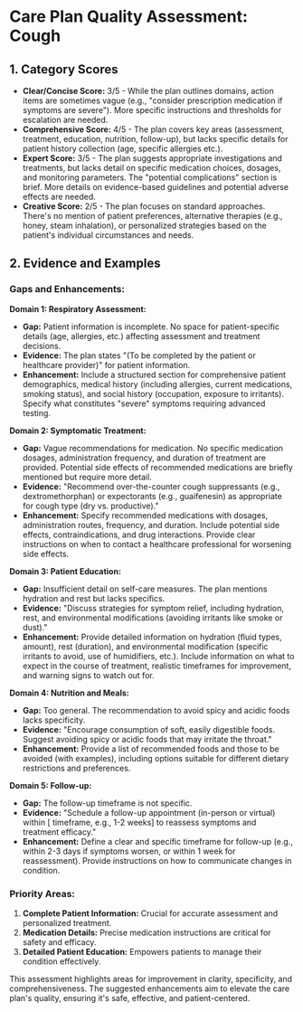 # Care Plan Quality Assessment: Cough

## 1. Category Scores

* **Clear/Concise Score:** 3/5 - While the plan outlines domains, action items are sometimes vague (e.g., "consider prescription medication if symptoms are severe").  More specific instructions and thresholds for escalation are needed.
* **Comprehensive Score:** 4/5 - The plan covers key areas (assessment, treatment, education, nutrition, follow-up), but lacks specific details for patient history collection (age, specific allergies etc.).
* **Expert Score:** 3/5 - The plan suggests appropriate investigations and treatments, but lacks detail on specific medication choices, dosages, and monitoring parameters. The "potential complications" section is brief. More details on evidence-based guidelines and potential adverse effects are needed.
* **Creative Score:** 2/5 -  The plan focuses on standard approaches.  There's no mention of patient preferences, alternative therapies (e.g.,  honey, steam inhalation), or personalized strategies based on the patient's individual circumstances and needs.

## 2. Evidence and Examples

### Gaps and Enhancements:

**Domain 1: Respiratory Assessment:**

* **Gap:**  Patient information is incomplete.  No space for patient-specific details (age, allergies, etc.) affecting assessment and treatment decisions.
* **Evidence:** The plan states "(To be completed by the patient or healthcare provider)" for patient information.
* **Enhancement:** Include a structured section for comprehensive patient demographics, medical history (including allergies, current medications, smoking status), and social history (occupation, exposure to irritants).  Specify what constitutes "severe" symptoms requiring advanced testing.

**Domain 2: Symptomatic Treatment:**

* **Gap:** Vague recommendations for medication.  No specific medication dosages, administration frequency, and duration of treatment are provided.  Potential side effects of recommended medications are briefly mentioned but require more detail.
* **Evidence:** "Recommend over-the-counter cough suppressants (e.g., dextromethorphan) or expectorants (e.g., guaifenesin) as appropriate for cough type (dry vs. productive)."
* **Enhancement:** Specify recommended medications with dosages, administration routes, frequency, and duration.  Include potential side effects, contraindications, and drug interactions. Provide clear instructions on when to contact a healthcare professional for worsening side effects.

**Domain 3: Patient Education:**

* **Gap:** Insufficient detail on self-care measures.  The plan mentions hydration and rest but lacks specifics.
* **Evidence:** "Discuss strategies for symptom relief, including hydration, rest, and environmental modifications (avoiding irritants like smoke or dust)."
* **Enhancement:**  Provide detailed information on hydration (fluid types, amount), rest (duration), and environmental modification (specific irritants to avoid, use of humidifiers, etc.). Include information on what to expect in the course of treatment, realistic timeframes for improvement, and warning signs to watch out for.

**Domain 4: Nutrition and Meals:**

* **Gap:** Too general. The recommendation to avoid spicy and acidic foods lacks specificity.
* **Evidence:** "Encourage consumption of soft, easily digestible foods. Suggest avoiding spicy or acidic foods that may irritate the throat."
* **Enhancement:** Provide a list of recommended foods and those to be avoided (with examples), including options suitable for different dietary restrictions and preferences.

**Domain 5: Follow-up:**

* **Gap:** The follow-up timeframe is not specific.
* **Evidence:** "Schedule a follow-up appointment (in-person or virtual) within [ timeframe, e.g., 1-2 weeks] to reassess symptoms and treatment efficacy."
* **Enhancement:** Define a clear and specific timeframe for follow-up (e.g., within 2-3 days if symptoms worsen, or within 1 week for reassessment). Provide instructions on how to communicate changes in condition.


### Priority Areas:

1. **Complete Patient Information:** Crucial for accurate assessment and personalized treatment.
2. **Medication Details:**  Precise medication instructions are critical for safety and efficacy.
3. **Detailed Patient Education:**  Empowers patients to manage their condition effectively.


This assessment highlights areas for improvement in clarity, specificity, and comprehensiveness.  The suggested enhancements aim to elevate the care plan's quality, ensuring it's safe, effective, and patient-centered.